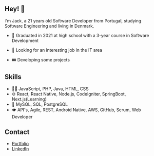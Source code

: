 
## Hey!  👋
I'm Jack, a 21 years old Software Developer from Portugal, studying Software Engineering and living in Denmark.

- 🧭 Graduated in 2021 at high school with a 3-year course in Software Development

- 👥 Looking for an interesting job in the IT area

- 🎟️ Developing some projects

## Skills
- 👨‍💻 JavaScript, PHP, Java, HTML, CSS
- ⚙️ React, React Native, Node.js, CodeIgniter, SpringBoot, Next.js(Learning)
- 💽 MySQL, SQL, PostgreSQL
- 👁️ API's, Agile, REST, Android Native, AWS, GitHub, Scrum, Web Developer

## Contact
- [Portfolio](https://jackspinola.vercel.app/)
- [LinkedIn](https://www.linkedin.com/in/jack-spinola-0a835927b/)

